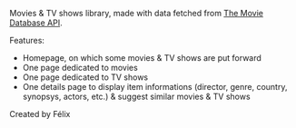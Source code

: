 Movies & TV shows library, made with data fetched from [The Movie Database API](https://developers.themoviedb.org/).

Features:
- Homepage, on which some movies & TV shows are put forward
- One page dedicated to movies
- One page dedicated to TV shows
- One details page to display item informations (director, genre, country, synopsys, actors, etc.) & suggest similar movies & TV shows

Created by Félix